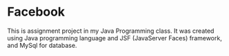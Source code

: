 # Facebook
This is assignment project in my Java Programming class. It was created using Java programming language and JSF (JavaServer Faces) framework, and MySql for database. 
